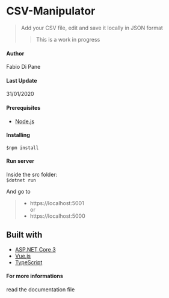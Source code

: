 # CSV-Manipulator
>Add your CSV file, edit and save it locally in JSON format
>>This is a work in progress

#### Author
Fabio Di Pane

#### Last Update
31/01/2020

#### Prerequisites
- [Node.js](https://nodejs.org/)

#### Installing
`$npm install`

#### Run server
Inside the src folder: </br>
`$dotnet run`

And go to

> - https://localhost:5001 </br>
or
> - https://localhost:5000

## Built with
- [ASP.NET Core 3](https://docs.microsoft.com/it-it/aspnet/core/?view=aspnetcore-3.1)
- [Vue.js](https://vuejs.org/)
- [TypeScript](https://www.typescriptlang.org/index.html)

#### For more informations
read the documentation file
